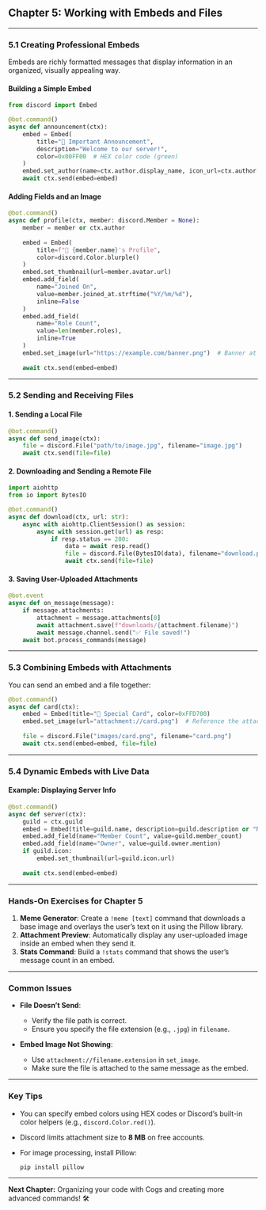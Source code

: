 ## Chapter 5: Working with Embeds and Files

---

### 5.1 Creating Professional Embeds

Embeds are richly formatted messages that display information in an organized, visually appealing way.

#### Building a Simple Embed

```python
from discord import Embed

@bot.command()
async def announcement(ctx):
    embed = Embed(
        title="📢 Important Announcement",
        description="Welcome to our server!",
        color=0x00FF00  # HEX color code (green)
    )
    embed.set_author(name=ctx.author.display_name, icon_url=ctx.author.avatar.url)
    await ctx.send(embed=embed)
```

#### Adding Fields and an Image

```python
@bot.command()
async def profile(ctx, member: discord.Member = None):
    member = member or ctx.author
    
    embed = Embed(
        title=f"📁 {member.name}'s Profile",
        color=discord.Color.blurple()
    )
    embed.set_thumbnail(url=member.avatar.url)
    embed.add_field(
        name="Joined On", 
        value=member.joined_at.strftime("%Y/%m/%d"), 
        inline=False
    )
    embed.add_field(
        name="Role Count", 
        value=len(member.roles), 
        inline=True
    )
    embed.set_image(url="https://example.com/banner.png")  # Banner at bottom
    
    await ctx.send(embed=embed)
```

---

### 5.2 Sending and Receiving Files

#### 1. Sending a Local File

```python
@bot.command()
async def send_image(ctx):
    file = discord.File("path/to/image.jpg", filename="image.jpg")
    await ctx.send(file=file)
```

#### 2. Downloading and Sending a Remote File

```python
import aiohttp
from io import BytesIO

@bot.command()
async def download(ctx, url: str):
    async with aiohttp.ClientSession() as session:
        async with session.get(url) as resp:
            if resp.status == 200:
                data = await resp.read()
                file = discord.File(BytesIO(data), filename="download.png")
                await ctx.send(file=file)
```

#### 3. Saving User-Uploaded Attachments

```python
@bot.event
async def on_message(message):
    if message.attachments:
        attachment = message.attachments[0]
        await attachment.save(f"downloads/{attachment.filename}")
        await message.channel.send("✅ File saved!")
    await bot.process_commands(message)
```

---

### 5.3 Combining Embeds with Attachments

You can send an embed and a file together:

```python
@bot.command()
async def card(ctx):
    embed = Embed(title="🎴 Special Card", color=0xFFD700)
    embed.set_image(url="attachment://card.png")  # Reference the attached file
    
    file = discord.File("images/card.png", filename="card.png")
    await ctx.send(embed=embed, file=file)
```

---

### 5.4 Dynamic Embeds with Live Data

#### Example: Displaying Server Info

```python
@bot.command()
async def server(ctx):
    guild = ctx.guild
    embed = Embed(title=guild.name, description=guild.description or "No description")
    embed.add_field(name="Member Count", value=guild.member_count)
    embed.add_field(name="Owner", value=guild.owner.mention)
    if guild.icon:
        embed.set_thumbnail(url=guild.icon.url)
    
    await ctx.send(embed=embed)
```

---

### Hands-On Exercises for Chapter 5

1. **Meme Generator**: Create a `!meme [text]` command that downloads a base image and overlays the user’s text on it using the Pillow library.
2. **Attachment Preview**: Automatically display any user-uploaded image inside an embed when they send it.
3. **Stats Command**: Build a `!stats` command that shows the user’s message count in an embed.

---

### Common Issues

* **File Doesn’t Send**:

  * Verify the file path is correct.
  * Ensure you specify the file extension (e.g., `.jpg`) in `filename`.
* **Embed Image Not Showing**:

  * Use `attachment://filename.extension` in `set_image`.
  * Make sure the file is attached to the same message as the embed.

---

### Key Tips

* You can specify embed colors using HEX codes or Discord’s built-in color helpers (e.g., `discord.Color.red()`).
* Discord limits attachment size to **8 MB** on free accounts.
* For image processing, install Pillow:

  ```bash
  pip install pillow
  ```

---

**Next Chapter:** Organizing your code with Cogs and creating more advanced commands! 🛠️